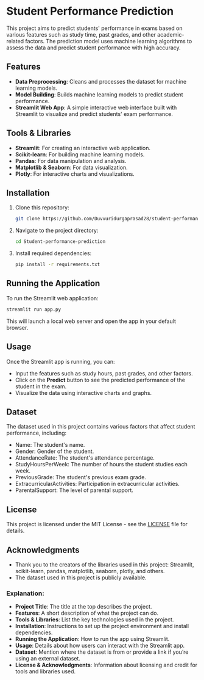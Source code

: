# Student Performance Prediction

This project aims to predict students' performance in exams based on various features such as study time, past grades, and other academic-related factors. The prediction model uses machine learning algorithms to assess the data and predict student performance with high accuracy.

## Features
- **Data Preprocessing**: Cleans and processes the dataset for machine learning models.
- **Model Building**: Builds machine learning models to predict student performance.
- **Streamlit Web App**: A simple interactive web interface built with Streamlit to visualize and predict students' exam performance.

## Tools & Libraries
- **Streamlit**: For creating an interactive web application.
- **Scikit-learn**: For building machine learning models.
- **Pandas**: For data manipulation and analysis.
- **Matplotlib & Seaborn**: For data visualization.
- **Plotly**: For interactive charts and visualizations.

## Installation

1. Clone this repository:
   ```bash
   git clone https://github.com/Duvvuridurgaprasad28/student-performance-prediction.git


2. Navigate to the project directory:

   ```bash
   cd Student-performance-prediction
   ```

3. Install required dependencies:

   ```bash
   pip install -r requirements.txt
   ```

## Running the Application

To run the Streamlit web application:

```bash
streamlit run app.py
```

This will launch a local web server and open the app in your default browser.

## Usage

Once the Streamlit app is running, you can:
- Input the features such as study hours, past grades, and other factors.
- Click on the **Predict** button to see the predicted performance of the student in the exam.
- Visualize the data using interactive charts and graphs.

## Dataset

The dataset used in this project contains various factors that affect student performance, including:

- Name: The student's name.
- Gender: Gender of the student.
- AttendanceRate: The student's attendance percentage.
- StudyHoursPerWeek: The number of hours the student studies each week.
- PreviousGrade: The student's previous exam grade.
- ExtracurricularActivities: Participation in extracurricular activities.
- ParentalSupport: The level of parental support.

## License

This project is licensed under the MIT License - see the [LICENSE](LICENSE) file for details.

## Acknowledgments

- Thank you to the creators of the libraries used in this project: Streamlit, scikit-learn, pandas, matplotlib, seaborn, plotly, and others.
- The dataset used in this project is publicly available.



### Explanation:
- **Project Title**: The title at the top describes the project.
- **Features**: A short description of what the project can do.
- **Tools & Libraries**: List the key technologies used in the project.
- **Installation**: Instructions to set up the project environment and install dependencies.
- **Running the Application**: How to run the app using Streamlit.
- **Usage**: Details about how users can interact with the Streamlit app.
- **Dataset**: Mention where the dataset is from or provide a link if you’re using an external dataset.
- **License & Acknowledgments**: Information about licensing and credit for tools and libraries used.
